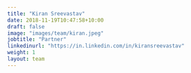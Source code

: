 ```yaml
---
title: "Kiran Sreevastav"
date: 2018-11-19T10:47:58+10:00
draft: false
image: "images/team/kiran.jpeg"
jobtitle: "Partner"
linkedinurl: "https://in.linkedin.com/in/kiransreevastav"
weight: 1
layout: team
---
```



